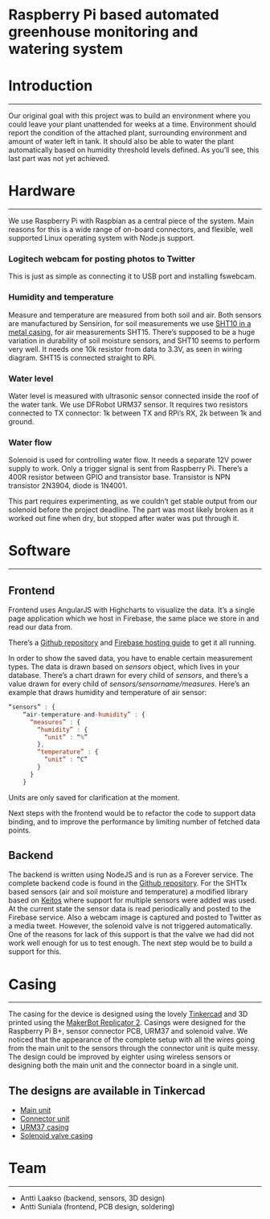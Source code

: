 Raspberry Pi based automated greenhouse monitoring and watering system
======================================================================

# Introduction
--------------
Our original goal with this project was to build an environment where you could leave your plant unattended for weeks at a time. Environment should report the condition of the attached plant, surrounding environment and amount of water left in tank. It should also be able to water the plant automatically based on humidity threshold levels defined. As you’ll see, this last part was not yet achieved. 


# Hardware
----------
We use Raspberry Pi with Raspbian as a central piece of the system. Main reasons for this is a wide range of on-board connectors, and flexible, well supported Linux operating system with Node.js support. 

### Logitech webcam for posting photos to Twitter
This is just as simple as connecting it to USB port and installing fswebcam.

### Humidity and temperature
Measure and temperature are measured from both soil and air. Both sensors are manufactured by Sensirion, for soil measurements we use [SHT10 in a metal casing](http://www.adafruit.com/products/1298), for air measurements SHT15. 
There’s supposed to be a huge variation in durability of soil moisture sensors, and SHT10 seems to perform very well. It needs one 10k resistor from data to 3.3V, as seen in wiring diagram. SHT15 is connected straight to RPi. 

### Water level
Water level is measured with ultrasonic sensor connected inside the roof of the water tank. We use DFRobot URM37 sensor. It requires two resistors connected to TX connector: 1k between TX and RPi’s RX, 2k between 1k and ground. 

### Water flow
Solenoid is used for controlling water flow. It needs a separate 12V power supply to work. Only a trigger signal is sent from Raspberry Pi. There’s a 400R resistor between GPIO and transistor base. Transistor is NPN transistor 2N3904, diode is 1N4001.

This part requires experimenting, as we couldn’t get stable output from our solenoid before the project deadline. The part was most likely broken as it worked out fine when dry, but stopped after water was put through it.


# Software
----------
## Frontend
Frontend uses AngularJS with Highcharts to visualize the data. It’s a single page application which we host in Firebase, the same place we store in and read our data from. 

There’s a [Github repository](https://github.com/plokk/raspberry-garden-app) and [Firebase hosting guide](https://www.firebase.com/docs/hosting/) to get it all running. 

In order to show the saved data, you have to enable certain measurement types. The data is drawn based on *sensors* object, which lives in your database. 
There’s a chart drawn for every child of *sensors*, and there’s a value drawn for every child of *sensors/sensorname/measures*. Here’s an example that draws humidity and temperature of air sensor:

```Javascript
“sensors” : {
    “air-temperature-and-humidity” : {
      “measures” : {
        “humidity” : {
          “unit” : “%”
        },
        “temperature” : {
          “unit” : “C”
        }
      }
    }
```
Units are only saved for clarification at the moment. 

Next steps with the frontend would be to refactor the code to support data binding, and to improve the performance by limiting number of fetched data points. 

## Backend
The backend is written using NodeJS and is run as a Forever service. The complete backend code is found in the [Github repository](https://github.com/plokk/raspberry-garden). For the SHT1x based sensors (air and soil moisture and temperature) a modified library based on [Keitos](https://github.com/keito/pi-sht1x) where support for multiple sensors were added was used. At the current state the sensor data is read periodically and posted to the Firebase service. Also a webcam image is captured and posted to Twitter as a media tweet. However, the solenoid valve is not triggered automatically. One of the reasons for lack of this support is that the valve we had did not work well enough for us to test enough. The next step would be to build a support for this.

# Casing
--------

The casing for the device is designed using the lovely [Tinkercad](https://www.tinkercad.com/) and 3D printed using the [MakerBot Replicator 2](http://eu.makerbot.com/shop/en/). Casings were designed for the Raspberry Pi B+, sensor connector PCB, URM37 and solenoid valve. We noticed that the appearance of the complete setup with all the wires going from the main unit to the sensors through the connector unit is quite messy. The design could be improved by eighter using wireless sensors or designing both the main unit and the connector board in a single unit.

## The designs are available in Tinkercad

- [Main unit](https://www.tinkercad.com/things/2GS74ZQmHF4-raspberry-pi-b-birdhouse-casing-v2)
- [Connector unit](https://www.tinkercad.com/things/icEUL7GnXWZ-connector-board-casing)
- [URM37 casing](https://www.tinkercad.com/things/aJAX71eTCAZ-urm37-casing)
- [Solenoid valve casing](https://www.tinkercad.com/things/aEtUbJVgOfi-solenoid-casing-adjusted)


# Team
------

- Antti Laakso (backend, sensors, 3D design)
- Antti Suniala (frontend, PCB design, soldering)
